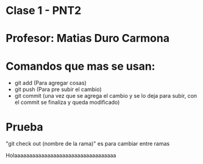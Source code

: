 # Clase 1 - PNT2

# Profesor: Matias Duro Carmona

# Comandos que mas se usan:
* git add (Para agregar cosas)
* git push (Para pre subir el cambio)
* git commit (una vez que se agrega el cambio y se lo deja para subir, con el commit se finaliza y queda modificado)

# Prueba

"git check out (nombre de la rama)" es para cambiar entre ramas

Holaaaaaaaaaaaaaaaaaaaaaaaaaaaaaaaaaa